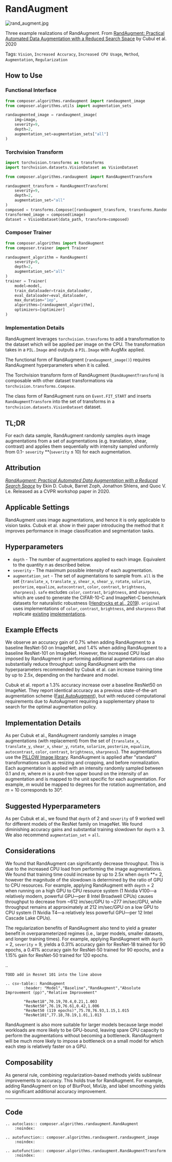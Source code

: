 # RandAugment

![rand_augment.jpg](https://storage.googleapis.com/docs.mosaicml.com/images/methods/rand_augment.jpg)

Three example realizations of RandAugment. From [RandAugment: Practical Automated Data Augmentation with a Reduced Search Space](https://openaccess.thecvf.com/content_CVPRW_2020/html/w40/Cubuk_Randaugment_Practical_Automated_Data_Augmentation_With_a_Reduced_Search_Space_CVPRW_2020_paper.html) by Cubul et al. 2020

Tags: `Vision`, `Increased Accuracy`, `Increased CPU Usage`, `Method`, `Augmentation`, `Regularization`

## How to Use

### Functional Interface

```python
from composer.algorithms.randaugment import randaugment_image
from composer.algorithms.utils import augmentation_sets

randaugmented_image = randaugment_image(
    img=image,
    severity=9,
    depth=2,
    augmentation_set=augmentation_sets["all"]
)
```

### Torchvision Transform

```python
import torchvision.transforms as transforms
import torchvision.datasets.VisionDataset as VisionDataset

from composer.algorithms.randaugment import RandAugmentTransform 

randaugment_transform = RandAugmentTransform(
    severity=9,
    depth=2,
    augmentation_set="all"
)
composed = transforms.Compose([randaugment_transform, transforms.RandomHorizontalFlip()])
transformed_image = composed(image)
dataset = VisionDataset(data_path, transform=composed)
```

### Composer Trainer

```python
from composer.algorithms import RandAugment
from composer.trainer import Trainer

randaugment_algorithm = RandAugment(
    severity=9,
    depth=2,
    augmentation_set="all"
)
trainer = Trainer(
    model=model,
    train_dataloader=train_dataloader,
    eval_dataloader=eval_dataloader,
    max_duration="1ep",
    algorithms=[randaugment_algorithm],
    optimizers=[optimizer]
)
```

### Implementation Details

RandAugment leverages `torchvision.transforms` to add a transformation to the dataset which will be applied per image on the CPU. The transformation takes in a `PIL.Image` and outputs a `PIL.Image` with AugMix applied.

The functional form of RandAugment (`randaugment_image()`) requires RandAugment hyperparameters when it is called.

The Torchvision transform form of RandAugment (`RandAugmentTransform`) is composable with other dataset transformations via `torchvision.transforms.Compose`.

The class form of RandAugment runs on `Event.FIT_START` and inserts `RandAugmentTransform` into the set of transforms in a `torchvision.datasets.VisionDataset` dataset.

## TL;DR

For each data sample, RandAugment randomly samples `depth` image augmentations from a set of augmentations (e.g. translation, shear, contrast) and applies them sequentially with intensity sampled uniformly from 0.1- `severity` **(`severity` ≤ 10) for each augmentation.

## Attribution

*[RandAugment: Practical Automated Data Augmentation with a Reduced Search Space](https://openaccess.thecvf.com/content_CVPRW_2020/html/w40/Cubuk_Randaugment_Practical_Automated_Data_Augmentation_With_a_Reduced_Search_Space_CVPRW_2020_paper.html)* by Ekin D. Cubuk, Barret Zoph, Jonathon Shlens, and Quoc V. Le. Released as a CVPR workshop paper in 2020.

## Applicable Settings

RandAugment uses image augmentations, and hence it is only applicable to vision tasks. Cubuk et al. show in their paper introducing the method that it improves performance in image classification and segmentation tasks.

## Hyperparameters

- `depth` - The number of augmentations applied to each image. Equivalent to the quantity *n* as described below.
- `severity` - The maximum possible intensity of each augmentation.
- `augmentation_set` - The set of augmentations to sample from. `all` is the set  {`translate_x`, `translate_y`, `shear_x`, `shear_y`, `rotate`, `solarize`, `posterize`, `equalize`, `autocontrast`, `color`, `contrast`, `brightness`, `sharpness`}. `safe` excludes `color`, `contrast`, `brightness`, and `sharpness`, which are used to generate the CIFAR-10-C and ImageNet-C benchmark datasets for naturalistic robustness ([Hendrycks et al., 2019](https://arxiv.org/abs/1903.12261)). `original` uses implementations of `color`, `contrast`, `brightness`, and `sharpness` that replicate [existing](https://github.com/rwightman/pytorch-image-models/blob/master/timm/data/auto_augment.py) [implementations](https://github.com/tensorflow/tpu/blob/master/models/official/efficientnet/autoaugment.py).

<!--
[comment]: #  See TODO LINK TO LINE IN CODE for more details.
-->

## Example Effects

We observe an accuracy gain of 0.7% when adding RandAugment to a baseline ResNet-50 on ImageNet, and 1.4% when adding RandAugment to a baseline ResNet-101 on ImageNet. However, the increased CPU load imposed by RandAugment in performing additional augmentations can also substantially reduce throughput: using RandAugment with the hyperparameters recommended by Cubuk et al. can increase training time by up to 2.5x, depending on the hardware and model.

Cubuk et al. report a 1.3% accuracy increase over a baseline ResNet50 on ImageNet. They report identical accuracy as a previous state-of-the-art augmentation scheme ([Fast AutoAugment](https://arxiv.org/abs/1905.00397)), but with reduced computational requirements due to AutoAugment requiring a supplementary phase to search for the optimal augmentation policy.

## Implementation Details

As per Cubuk et al., RandAugment randomly samples *n* image augmentations (with replacement) from the set of {`translate_x`, `translate_y`, `shear_x`, `shear_y`, `rotate`, `solarize`, `posterize`, `equalize`, `autocontrast`, `color`, `contrast`, `brightness`, `sharpness`}. The augmentations use the [PILLOW Image library](https://pillow.readthedocs.io/en/stable/reference/Image.html). RandAugment is applied after "standard" transformations such as resizing and cropping, and before normalization. Each augmentation is applied with an intensity randomly sampled between 0.1 and *m*, where *m* is a unit-free upper bound on the intensity of an augmentation and is mapped to the unit specific for each augmentation. For example, *m* would be mapped to degrees for the rotation augmentation, and *m* = 10 corresponds to 30°.

## Suggested Hyperparameters

As per Cubuk et al., we found that `depth` of 2 and `severity` of 9 worked well for
different models of the ResNet family on ImageNet. We found diminishing accuracy gains and
substantial training slowdown for `depth` ≥ 3. We also recommend `augmentation_set` =
`all`.

## Considerations

We found that RandAugment can significantly decrease throughput. This is due to the increased CPU load from performing the image augmentations. We found that training time could increase by up to 2.5x when `depth` **= 2, however the magnitude of the slowdown is determined by the ratio of GPU to CPU resources. For example, applying RandAugment with `depth` = 2 when running on a high GPU to CPU resource system (1 Nvidia V100—a relatively modern, powerful GPU—per 8 Intel Broadwell CPUs) causes throughput to decrease from ~612 im/sec/GPU to ~277 im/sec/GPU, while throughput remains at approximately at 212 im/sec/GPU on a low GPU to CPU system (1 Nvidia T4—a relatively less powerful GPU—per 12 Intel Cascade Lake CPUs).

The regularization benefits of RandAugment also tend to yield a greater benefit in overparameterized regimes (i.e., larger models, smaller datasets, and longer training times). For example, applying RandAugment with `depth` = 2, `severity` = 9, yields a 0.31% accuracy gain for ResNet-18 trained for 90 epochs, a 0.41% accuracy gain for ResNet-50 trained for 90 epochs, and a 1.15% gain for ResNet-50 trained for 120 epochs.

..

    TOOD add in Resnet 101 into the line above


```{eval-rst}
.. csv-table:: RandAugment
        :header: "Model","Baseline","RandAugment","Absolute Improvement (pp)","Relative Improvement"

        "ResNet18",70.19,70.4,0.21,1.003
        "ResNet50",76.19,76.61,0.42,1.006
        "ResNet50 (119 epochs)",75.78,76.93,1.15,1.015
        "ResNet101",77.18,78.19,1.01,1.013
```

RandAugment is also more suitable for larger models because large model workloads are more likely to be GPU-bound, leaving spare CPU capacity to perform the augmentations without becoming a bottleneck. RandAugment will be much more likely to impose a bottleneck on a small model for which each step is relatively faster on a GPU.

## Composability

As general rule, combining regularization-based methods yields sublinear improvements to accuracy. This holds true for RandAugment. For example, adding RandAugment on top of BlurPool, MixUp, and label smoothing yields no significant additional accuracy improvement.

---

## Code

```{eval-rst}
.. autoclass:: composer.algorithms.randaugment.RandAugment
    :noindex:

.. autofunction:: composer.algorithms.randaugment.randaugment_image
    :noindex:

.. autofunction:: composer.algorithms.randaugment.RandAugmentTransform
    :noindex:
```
